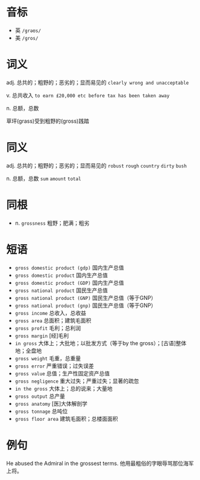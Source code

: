 # 音标

- 英 `/grəʊs/`
- 美 `/ɡros/`

# 词义

adj. 总共的；粗野的；恶劣的；显而易见的
`clearly wrong and unacceptable`

v. 总共收入
`to earn £20,000 etc before tax has been taken away`

n. 总额，总数




草坪(grass)受到粗野的(gross)践踏

# 同义

adj. 总共的；粗野的；恶劣的；显而易见的
`robust` `rough` `country` `dirty` `bush`

n. 总额，总数
`sum` `amount` `total`

# 同根

- n. `grossness` 粗野；肥满；粗劣

# 短语

- `gross domestic product (gdp)` 国内生产总值
- `gross domestic product` 国内生产总值
- `gross domestic product (GDP)` 国内生产总值
- `gross national product` 国民生产总值
- `gross national product (GNP)` 国民生产总值（等于GNP）
- `gross national product (gnp)` 国民生产总值（等于GNP）
- `gross income` 总收入，总收益
- `gross area` 总面积；建筑毛面积
- `gross profit` 毛利；总利润
- `gross margin` [经]毛利
- `in gross` 大体上；大批地；以批发方式（等于by the gross）；[古语]整体地；全盘地
- `gross weight` 毛重，总重量
- `gross error` 严重错误；过失误差
- `gross value` 总值；生产性固定资产总值
- `gross negligence` 重大过失；严重过失；显著的疏忽
- `in the gross` 大体上；总的说来；大量地
- `gross output` 总产量
- `gross anatomy` [医]大体解剖学
- `gross tonnage` 总吨位
- `gross floor area` 建筑毛面积；总楼面面积

# 例句

He abused the Admiral in the grossest terms.
他用最粗俗的字眼辱骂那位海军上将。


